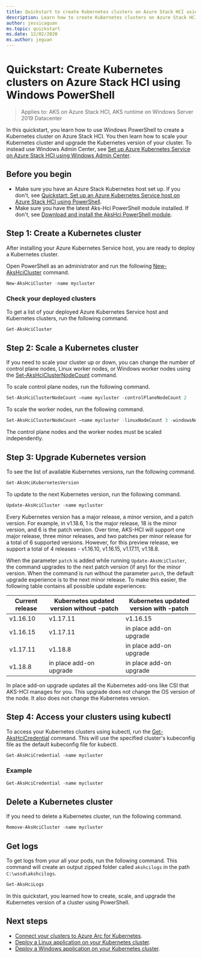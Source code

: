 ```yaml
---
title: Quickstart to create Kubernetes clusters on Azure Stack HCI using Windows PowerShell
description: Learn how to create Kubernetes clusters on Azure Stack HCI with Windows PowerShell
author: jessicaguan
ms.topic: quickstart
ms.date: 12/02/2020
ms.author: jeguan
---
```


# Quickstart: Create Kubernetes clusters on Azure Stack HCI using Windows PowerShell

> Applies to: AKS on Azure Stack HCI, AKS runtime on Windows Server 2019 Datacenter

In this quickstart, you learn how to use Windows PowerShell to create a Kubernetes cluster on Azure Stack HCI. You then learn how to scale your Kubernetes cluster and upgrade the Kubernetes version of your cluster. To instead use Windows Admin Center, see [Set up Azure Kubernetes Service on Azure Stack HCI using Windows Admin Center](setup.md).

## Before you begin

 - Make sure you have an Azure Stack Kubernetes host set up. If you don't, see [Quickstart: Set up an Azure Kubernetes Service host on Azure Stack HCI using PowerShell](./setup-powershell.md).
 - Make sure you have the latest Aks-Hci PowerShell module installed. If don't, see [Download and install the AksHci PowerShell module](./setup-powershell.md#step-1-download-and-install-the-akshci-powershell-module).

## Step 1: Create a Kubernetes cluster

After installing your Azure Kubernetes Service host, you are ready to deploy a Kubernetes cluster.

Open PowerShell as an administrator and run the following [New-AksHciCluster](./new-akshcicluster) command.

   ```powershell
   New-AksHciCluster -name mycluster
   ```


### Check your deployed clusters

To get a list of your deployed Azure Kubernetes Service host and Kubernetes clusters, run the following command.

```powershell
Get-AksHciCluster
```

## Step 2: Scale a Kubernetes cluster

If you need to scale your cluster up or down, you can change the number of control plane nodes, Linux worker nodes, or Windows worker nodes using the [Set-AksHciClusterNodeCount](./set-akshciclusternodecount) command.

To scale control plane nodes, run the following command.

```powershell
Set-AksHciClusterNodeCount –name mycluster -controlPlaneNodeCount 2
```

To scale the worker nodes, run the following command.

```powershell
Set-AksHciClusterNodeCount –name mycluster -linuxNodeCount 3 -windowsNodeCount 1
```

The control plane nodes and the worker nodes must be scaled independently.

## Step 3: Upgrade Kubernetes version

To see the list of available Kubernetes versions, run the following command.

```powershell
Get-AksHciKubernetesVersion
```

To update to the next Kubernetes version, run the following command.

```powershell
Update-AksHciCluster -name mycluster
```
Every Kubernetes version has a major release, a minor version, and a patch version. For example, in v1.18.6, 1 is the major release, 18 is the minor version, and 6 is the patch version. Over time, AKS-HCI will support one major release, three minor releases, and two patches per minor release for a total of 6 supported versions. However, for this preview release, we support a total of 4 releases - v1.16.10, v1.16.15, v1.17.11, v1.18.8. 

When the parameter `patch` is added while running `Update-AksHciCluster`, the command upgrades to the next patch version (if any) for the minor version. When the command is run without the parameter `patch`, the default upgrade experience is to the next minor release. To make this easier, the following table contains all possible update experiences:

| Current release           | Kubernetes updated version without -patch         | Kubernetes updated version with -patch
| ---------------------------- | ------------ | -------------------------------- |
| v1.16.10           |     v1.17.11      | v1.16.15
| v1.16.15            | v1.17.11 | in place add-on upgrade
| v1.17.11           |  v1.18.8          | in place add-on upgrade
| v1.18.8             | in place add-on upgrade   | in place add-on upgrade

In place add-on upgrade updates all the Kubernetes add-ons like CSI that AKS-HCI manages for you. This upgrade does not change the OS version of the node. It also does not change the Kubernetes version.

## Step 4: Access your clusters using kubectl

To access your Kubernetes clusters using kubectl, run the [Get-AksHciCredential](./get-akshcicredential) command. This will use the specified cluster's kubeconfig file as the default kubeconfig file for kubectl.

```powershell
Get-AksHciCredential -name mycluster
```

### Example

```powershell
Get-AksHciCredential -name mycluster
```

## Delete a Kubernetes cluster

If you need to delete a Kubernetes cluster, run the following command.

```powershell
Remove-AksHciCluster -name mycluster
```

## Get logs

To get logs from your all your pods, run the following command. This command will create an output zipped folder called `akshcilogs` in the path `C:\wssd\akshcilogs`.

```powershell
Get-AksHciLogs
```

In this quickstart, you learned how to create, scale, and upgrade the Kubernetes version of a cluster using PowerShell.

## Next steps

- [Connect your clusters to Azure Arc for Kubernetes](./connect-to-arc.md).
- [Deploy a Linux application on your Kubernetes cluster](./deploy-linux-application.md).
- [Deploy a Windows application on your Kubernetes cluster](./deploy-windows-application.md).